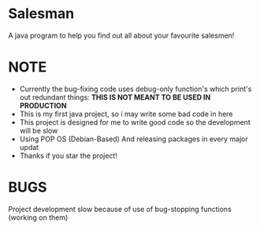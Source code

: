 # Salesman
A java program to help you find out all about your favourite salesmen! 
# NOTE
- Currently the bug-fixing code uses debug-only function's which print's out redundant things: **THIS IS NOT MEANT TO BE USED IN PRODUCTION**
- This is my first java project, so i may write some bad code in here
- This project is designed for me to write good code so the development will be slow
- Using POP OS (Debian-Based) And releasing packages in every major updat
- Thanks if you star the project!
# BUGS
Project development slow because of use of bug-stopping functions (working on them)
